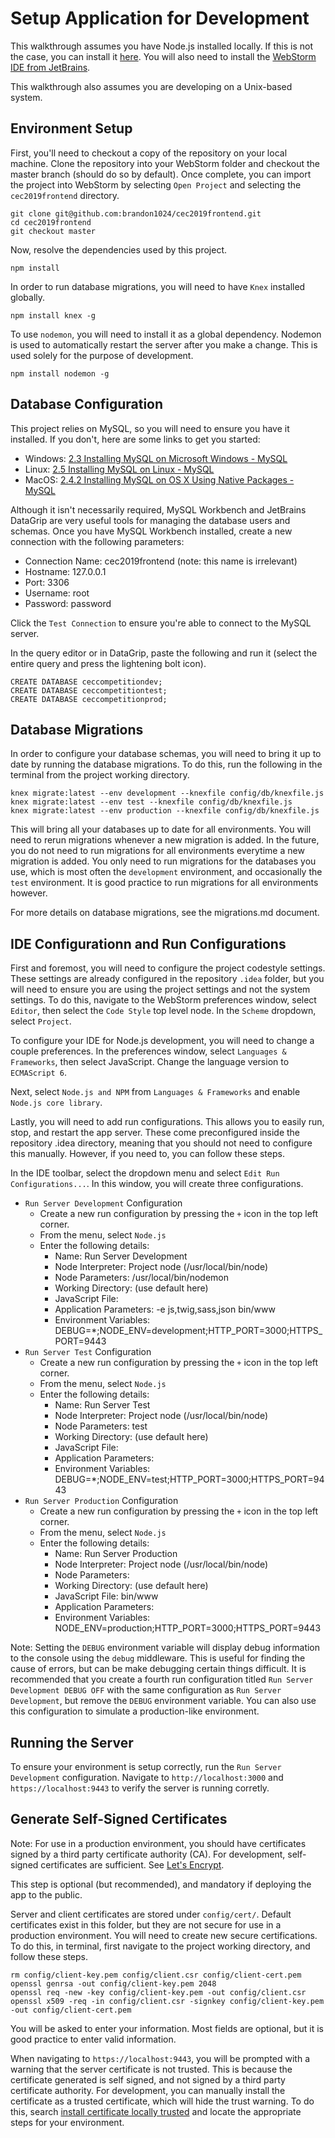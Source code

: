# Setup Application for Development
This walkthrough assumes you have Node.js installed locally. If this is not the case, you can install it [here](https://nodejs.org/en/). You will also need to install the [WebStorm IDE from JetBrains](https://www.jetbrains.com/webstorm/download/#section=windows).

This walkthrough also assumes you are developing on a Unix-based system.

## Environment Setup
First, you'll need to checkout a copy of the repository on your local machine. Clone the repository into your WebStorm folder and checkout the master branch (should do so by default). Once complete, you can import the project into WebStorm by selecting `Open Project` and selecting the `cec2019frontend` directory.

```
git clone git@github.com:brandon1024/cec2019frontend.git
cd cec2019frontend
git checkout master
```

Now, resolve the dependencies used by this project.

```
npm install
```

In order to run database migrations, you will need to have `Knex` installed globally.

```
npm install knex -g
```

To use `nodemon`, you will need to install it as a global dependency. Nodemon is used to automatically restart the server after you make a change. This is used solely for the purpose of development.

```
npm install nodemon -g
```

## Database Configuration
This project relies on MySQL, so you will need to ensure you have it installed. If you don't, here are some links to get you started:
- Windows: [2.3 Installing MySQL on Microsoft Windows - MySQL](https://dev.mysql.com/doc/refman/5.7/en/windows-installation.html)
- Linux: [2.5 Installing MySQL on Linux - MySQL](https://dev.mysql.com/doc/refman/5.7/en/linux-installation.html)
- MacOS: [2.4.2 Installing MySQL on OS X Using Native Packages - MySQL](https://dev.mysql.com/doc/refman/5.6/en/osx-installation-pkg.html)

Although it isn't necessarily required, MySQL Workbench and JetBrains DataGrip are very useful tools for managing the database users and schemas. Once you have MySQL Workbench installed, create a new connection with the following parameters:
- Connection Name: cec2019frontend (note: this name is irrelevant)
- Hostname: 127.0.0.1
- Port: 3306
- Username: root
- Password: password

Click the `Test Connection` to ensure you're able to connect to the MySQL server.

In the query editor or in DataGrip, paste the following and run it (select the entire query and press the lightening bolt icon).

```
CREATE DATABASE ceccompetitiondev;
CREATE DATABASE ceccompetitiontest;
CREATE DATABASE ceccompetitionprod;
```

## Database Migrations
In order to configure your database schemas, you will need to bring it up to date by running the database migrations. To do this, run the following in the terminal from the project working directory.

```
knex migrate:latest --env development --knexfile config/db/knexfile.js
knex migrate:latest --env test --knexfile config/db/knexfile.js
knex migrate:latest --env production --knexfile config/db/knexfile.js
```

This will bring all your databases up to date for all environments. You will need to rerun migrations whenever a new migration is added. In the future, you do not need to run migrations for all environments everytime a new migration is added. You only need to run migrations for the databases you use, which is most often the `development` environment, and occasionally the `test` environment. It is good practice to run migrations for all environments however.

For more details on database migrations, see the migrations.md document.

## IDE Configurationn and Run Configurations
First and foremost, you will need to configure the project codestyle settings. These settings are already configured in the repository `.idea` folder, but you will need to ensure you are using the project settings and not the system settings. To do this, navigate to the WebStorm preferences window, select `Editor`, then select the `Code Style` top level node. In the `Scheme` dropdown, select `Project`.

To configure your IDE for Node.js development, you will need to change a couple preferences. In the preferences window, select `Languages & Frameworks`, then select JavaScript. Change the language version to `ECMAScript 6`.

Next, select `Node.js and NPM` from `Languages & Frameworks` and enable `Node.js core library`.

Lastly, you will need to add run configurations. This allows you to easily run, stop, and restart the app server. These come preconfigured inside the repository .idea directory, meaning that you should not need to configure this manually. However, if you need to, you can follow these steps.

In the IDE toolbar, select the dropdown menu and select `Edit Run Configurations...`. In this window, you will create three configurations.
- `Run Server Development` Configuration
     - Create a new run configuration by pressing the `+` icon in the top left corner.
     - From the menu, select `Node.js`
     - Enter the following details:
          - Name: Run Server Development
          - Node Interpreter: Project node (/usr/local/bin/node)
          - Node Parameters: /usr/local/bin/nodemon
          - Working Directory: (use default here)
          - JavaScript File:
          - Application Parameters: -e js,twig,sass,json bin/www
          - Environment Variables: DEBUG=*;NODE_ENV=development;HTTP_PORT=3000;HTTPS_PORT=9443
- `Run Server Test` Configuration
     - Create a new run configuration by pressing the `+` icon in the top left corner.
     - From the menu, select `Node.js`
     - Enter the following details:
          - Name: Run Server Test
          - Node Interpreter: Project node (/usr/local/bin/node)
          - Node Parameters: test
          - Working Directory: (use default here)
          - JavaScript File:
          - Application Parameters:
          - Environment Variables: DEBUG=*;NODE_ENV=test;HTTP_PORT=3000;HTTPS_PORT=9443
- `Run Server Production` Configuration
     - Create a new run configuration by pressing the `+` icon in the top left corner.
     - From the menu, select `Node.js`
     - Enter the following details:
          - Name: Run Server Production
          - Node Interpreter: Project node (/usr/local/bin/node)
          - Node Parameters:
          - Working Directory: (use default here)
          - JavaScript File: bin/www
          - Application Parameters:
          - Environment Variables: NODE_ENV=production;HTTP_PORT=3000;HTTPS_PORT=9443

Note: Setting the `DEBUG` environment variable will display debug information to the console using the `debug` middleware. This is useful for finding the cause of errors, but can be make debugging certain things difficult. It is recommended that you create a fourth run configuration titled `Run Server Development DEBUG OFF` with the same configuration as `Run Server Development`, but remove the `DEBUG` environment variable. You can also use this configuration to simulate a production-like environment.

## Running the Server
To ensure your environment is setup correctly, run the `Run Server Development` configuration. Navigate to `http://localhost:3000` and `https://localhost:9443` to verify the server is running corretly.

## Generate Self-Signed Certificates
Note: For use in a production environment, you should have certificates signed by a third party certificate authority (CA). For development, self-signed certificates are sufficient. See [Let's Encrypt](https://letsencrypt.org/).

This step is optional (but recommended), and mandatory if deploying the app to the public.

Server and client certificates are stored under `config/cert/`. Default certificates exist in this folder, but they are not secure for use in a production environment. You will need to create new secure certifications. To do this, in terminal, first navigate to the project working directory, and follow these steps.

```
rm config/client-key.pem config/client.csr config/client-cert.pem
openssl genrsa -out config/client-key.pem 2048
openssl req -new -key config/client-key.pem -out config/client.csr
openssl x509 -req -in config/client.csr -signkey config/client-key.pem -out config/client-cert.pem
```

You will be asked to enter your information. Most fields are optional, but it is good practice to enter valid information.

When navigating to `https://localhost:9443`, you will be prompted with a warning that the server certificate is not trusted. This is because the certificate generated is self signed, and not signed by a third party certificate authority. For development, you can manually install the certificate as a trusted certificate, which will hide the trust warning. To do this, search [install certificate locally trusted](https://www.google.com/search?q=install+certificate+locally+trusted) and locate the appropriate steps for your environment.
